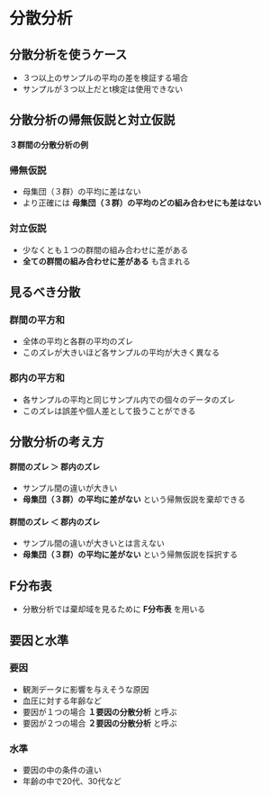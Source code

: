 # 分散分析

## 分散分析を使うケース

* ３つ以上のサンプルの平均の差を検証する場合
* サンプルが３つ以上だとt検定は使用できない

## 分散分析の帰無仮説と対立仮説

#### ３群間の分散分析の例

### 帰無仮説

* 母集団（３群）の平均に差はない
* より正確には __母集団（３群）の平均のどの組み合わせにも差はない__

### 対立仮説

* 少なくとも１つの群間の組み合わせに差がある
* __全ての群間の組み合わせに差がある__ も含まれる

## 見るべき分散

### 群間の平方和

* 全体の平均と各群の平均のズレ
* このズレが大きいほど各サンプルの平均が大きく異なる

### 郡内の平方和

* 各サンプルの平均と同じサンプル内での個々のデータのズレ
* このズレは誤差や個人差として扱うことができる

## 分散分析の考え方

#### 群間のズレ ＞ 郡内のズレ

* サンプル間の違いが大きい
* __母集団（３群）の平均に差がない__ という帰無仮説を棄却できる

#### 群間のズレ ＜ 郡内のズレ

* サンプル間の違いが大きいとは言えない
* __母集団（３群）の平均に差がない__ という帰無仮説を採択する

## F分布表

* 分散分析では棄却域を見るために __F分布表__ を用いる

## 要因と水準

### 要因

* 観測データに影響を与えそうな原因
* 血圧に対する年齢など
* 要因が１つの場合 __１要因の分散分析__ と呼ぶ
* 要因が２つの場合 __２要因の分散分析__ と呼ぶ

### 水準

* 要因の中の条件の違い
* 年齢の中で20代、30代など
